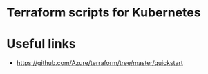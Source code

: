 # Terraform scripts for Kubernetes

# Useful links
* https://github.com/Azure/terraform/tree/master/quickstart

